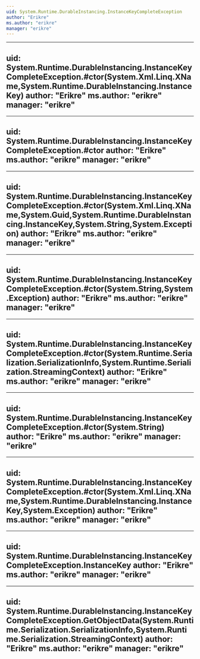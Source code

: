 ```yaml
---
uid: System.Runtime.DurableInstancing.InstanceKeyCompleteException
author: "Erikre"
ms.author: "erikre"
manager: "erikre"
---
```


---
uid: System.Runtime.DurableInstancing.InstanceKeyCompleteException.#ctor(System.Xml.Linq.XName,System.Runtime.DurableInstancing.InstanceKey)
author: "Erikre"
ms.author: "erikre"
manager: "erikre"
---

---
uid: System.Runtime.DurableInstancing.InstanceKeyCompleteException.#ctor
author: "Erikre"
ms.author: "erikre"
manager: "erikre"
---

---
uid: System.Runtime.DurableInstancing.InstanceKeyCompleteException.#ctor(System.Xml.Linq.XName,System.Guid,System.Runtime.DurableInstancing.InstanceKey,System.String,System.Exception)
author: "Erikre"
ms.author: "erikre"
manager: "erikre"
---

---
uid: System.Runtime.DurableInstancing.InstanceKeyCompleteException.#ctor(System.String,System.Exception)
author: "Erikre"
ms.author: "erikre"
manager: "erikre"
---

---
uid: System.Runtime.DurableInstancing.InstanceKeyCompleteException.#ctor(System.Runtime.Serialization.SerializationInfo,System.Runtime.Serialization.StreamingContext)
author: "Erikre"
ms.author: "erikre"
manager: "erikre"
---

---
uid: System.Runtime.DurableInstancing.InstanceKeyCompleteException.#ctor(System.String)
author: "Erikre"
ms.author: "erikre"
manager: "erikre"
---

---
uid: System.Runtime.DurableInstancing.InstanceKeyCompleteException.#ctor(System.Xml.Linq.XName,System.Runtime.DurableInstancing.InstanceKey,System.Exception)
author: "Erikre"
ms.author: "erikre"
manager: "erikre"
---

---
uid: System.Runtime.DurableInstancing.InstanceKeyCompleteException.InstanceKey
author: "Erikre"
ms.author: "erikre"
manager: "erikre"
---

---
uid: System.Runtime.DurableInstancing.InstanceKeyCompleteException.GetObjectData(System.Runtime.Serialization.SerializationInfo,System.Runtime.Serialization.StreamingContext)
author: "Erikre"
ms.author: "erikre"
manager: "erikre"
---
